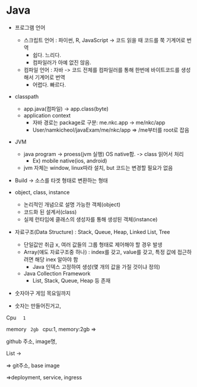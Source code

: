 # Java

- 프로그램 언어
  - 스크립트 언어 : 파이썬, R, JavaScript -> 코드 읽을 때 코드를 쭉 기계어로 번역
    - 쉽다. 느리다.
    - 컴파일러가 아예 없진 않음.
  - 컴파일 언어 : 자바 -> 코드 전체를 컴파일러를 통해 한번에 바이트코드를 생성해서 기계어로  번역
    - 어렵다. 빠르다.
- classpath
  - app.java(컴파일) -> app.class(byte) 
  - application context
    - 자바 경로는 package로 구분: me.nkc.app -> me/nkc/app
    - User/namkicheol/javaExam/me/nkc/app => /me부터를 root로 잡음
- JVM
  - java program -> proess(jvm 실행) OS native함. -> class 읽어서 처리
    - Ex) mobile native(ios, android)
  - jvm 자체는 window, linux따라 설치, but 코드는 변경할 필요가 없음

- Build -> 소스를 타겟 형태로 변환하는 형태
- object, class, instance
  - 논리적인 개념으로 설명 가능한 객체(object)
  - 코드화 된 설계서(class)
  - 실제 런타임에 클래스의 생성자를 통해 생성된 객체(instance)



- 자료구조(Data Structure) : Stack, Queue, Heap, Linked List, Tree
  - 단일값만 취급 x, 여러 값들의 그룹 형태로 제어해야 할 경우 발생
  - Array(얘도 자료구조중 하나) : index를 갖고, value를 갖고, 특정 값에 접근하려면 해당 inex 알아야 함
    - Java 인덱스 고정하여 생성(몇 개의 값을 가질 것이냐 정의)
  - Java Collection Framework 
    - List, Stack, Queue, Heap 등 존재
- 숫자야구 게임 목요일까지
- 숫자는 만들어진거고, 







Cpu  `   1    `

memory `  2gb  `  cpu:1, memory:2gb =>



github 주소, image명, 



List -> 



=> git주소, base image

=>deployment, service, ingress 





